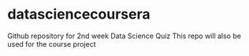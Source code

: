 datasciencecoursera
===================

Github repository for 2nd week Data Science Quiz
This repo will also be used for the course project
